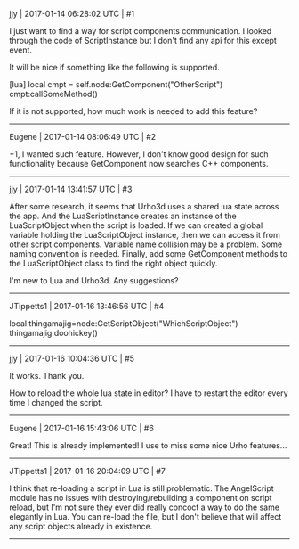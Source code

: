 jjy | 2017-01-14 06:28:02 UTC | #1

I just want to find a way for script components communication. I looked through the code of ScriptInstance but I don't find any api for this except event. 

It will be nice if something like the following is supported.

[lua]
local cmpt = self.node:GetComponent("OtherScript")
cmpt:callSomeMethod()

If it is not supported, how much work is needed to add this feature?

-------------------------

Eugene | 2017-01-14 08:06:49 UTC | #2

+1, I wanted such feature.
However, I don't know good design for such functionality because GetComponent now searches C++ components.

-------------------------

jjy | 2017-01-14 13:41:57 UTC | #3

After some research, it seems that Urho3d uses a shared lua state across the app. And the LuaScriptInstance creates an instance of the LuaScriptObject when the script is loaded. If we can created a global variable holding the LuaScriptObject instance, then we can access it from other script components.  Variable name collision may be a problem. Some naming convention is needed. Finally, add some GetComponent methods to the LuaScriptObject class to find the right object quickly.

I'm new to Lua and Urho3d. Any suggestions?

-------------------------

JTippetts1 | 2017-01-16 13:46:56 UTC | #4

local thingamajig=node:GetScriptObject("WhichScriptObject")
thingamajig:doohickey()

-------------------------

jjy | 2017-01-16 10:04:36 UTC | #5

It works. Thank you.

How to reload the whole lua state in editor? I have to restart the editor every time I changed the script.

-------------------------

Eugene | 2017-01-16 15:43:06 UTC | #6

Great! This is already implemented!
I use to miss some nice Urho features...

-------------------------

JTippetts1 | 2017-01-16 20:04:09 UTC | #7

I think that re-loading a script in Lua is still problematic. The AngelScript module has no issues with destroying/rebuilding a component on script reload, but I'm not sure they ever did really concoct a way to do the same elegantly in Lua. You can re-load the file, but I don't believe that will affect any script objects already in existence.

-------------------------

